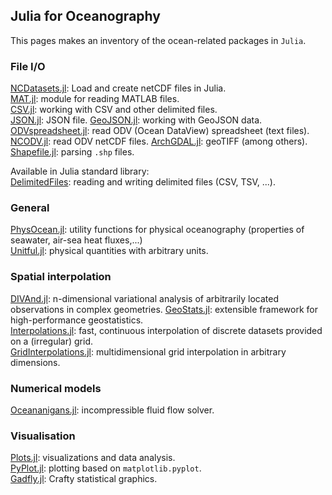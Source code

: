 ## Julia for Oceanography

This pages makes an inventory of the ocean-related packages in `Julia`.

### File I/O
[NCDatasets.jl](https://github.com/Alexander-Barth/NCDatasets.jl): Load and create netCDF files in Julia.      
[MAT.jl](https://github.com/JuliaIO/MAT.jl): module for reading MATLAB files.      
[CSV.jl](https://github.com/JuliaData/CSV.jl): working with CSV and other delimited files.      
[JSON.jl](https://github.com/JuliaIO/JSON.jl): JSON file.
[GeoJSON.jl](https://github.com/JuliaGeo/GeoJSON.jl): working with GeoJSON data.     
[ODVspreadsheet.jl](https://github.com/gher-ulg/DIVAnd.jl/blob/master/src/ODVspreadsheet.jl): read ODV (Ocean DataView) spreadsheet (text files).     
[NCODV.jl](https://github.com/gher-ulg/DIVAnd.jl/blob/master/src/NCODV.jl): read ODV netCDF files.
[ArchGDAL.jl](https://github.com/yeesian/ArchGDAL.jl): geoTIFF (among others).      
[Shapefile.jl](https://github.com/JuliaGeo/Shapefile.jl): parsing `.shp` files.


Available in Julia standard library:      
[DelimitedFiles](https://docs.julialang.org/en/v1/stdlib/DelimitedFiles/): reading and writing delimited files (CSV, TSV, ...).

### General

[PhysOcean.jl](https://github.com/gher-ulg/PhysOcean.jl): utility functions for physical oceanography (properties of seawater, air-sea heat fluxes,...)       
[Unitful.jl](https://github.com/PainterQubits/Unitful.jl): physical quantities with arbitrary units.          


### Spatial interpolation
[DIVAnd.jl](https://github.com/gher-ulg/DIVAnd.jl): n-dimensional variational analysis of arbitrarily located observations in complex geometries. 
 [GeoStats.jl](https://github.com/juliohm/GeoStats.jl): extensible framework for high-performance geostatistics.      
[Interpolations.jl](https://github.com/JuliaMath/Interpolations.jl): fast, continuous interpolation of discrete datasets provided on a (irregular) grid.          
[GridInterpolations.jl](https://github.com/sisl/GridInterpolations.jl): multidimensional grid interpolation in arbitrary dimensions.     


### Numerical models

[Oceananigans.jl](https://github.com/climate-machine/Oceananigans.jl): incompressible fluid flow solver.

### Visualisation

[Plots.jl](https://github.com/JuliaPlots/Plots.jl): visualizations and data analysis.     
[PyPlot.jl](https://github.com/JuliaPy/PyPlot.jl): plotting based on `matplotlib.pyplot`.     
[Gadfly.jl](https://github.com/GiovineItalia/Gadfly.jl): Crafty statistical graphics.      

